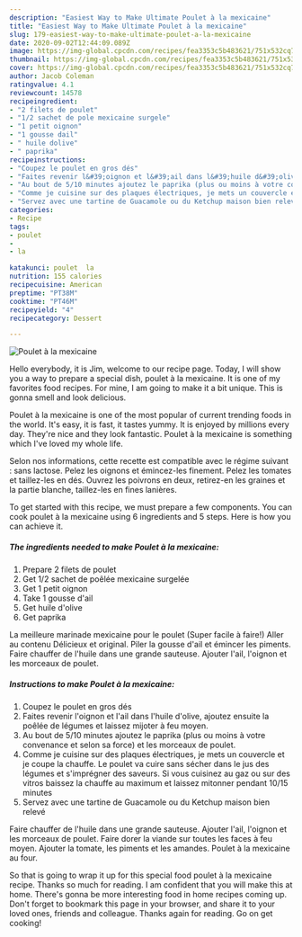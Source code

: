 ```yaml
---
description: "Easiest Way to Make Ultimate Poulet à la mexicaine"
title: "Easiest Way to Make Ultimate Poulet à la mexicaine"
slug: 179-easiest-way-to-make-ultimate-poulet-a-la-mexicaine
date: 2020-09-02T12:44:09.089Z
image: https://img-global.cpcdn.com/recipes/fea3353c5b483621/751x532cq70/poulet-a-la-mexicaine-photo-principale-de-la-recette.jpg
thumbnail: https://img-global.cpcdn.com/recipes/fea3353c5b483621/751x532cq70/poulet-a-la-mexicaine-photo-principale-de-la-recette.jpg
cover: https://img-global.cpcdn.com/recipes/fea3353c5b483621/751x532cq70/poulet-a-la-mexicaine-photo-principale-de-la-recette.jpg
author: Jacob Coleman
ratingvalue: 4.1
reviewcount: 14578
recipeingredient:
- "2 filets de poulet"
- "1/2 sachet de pole mexicaine surgele"
- "1 petit oignon"
- "1 gousse dail"
- " huile dolive"
- " paprika"
recipeinstructions:
- "Coupez le poulet en gros dés"
- "Faites revenir l&#39;oignon et l&#39;ail dans l&#39;huile d&#39;olive, ajoutez ensuite la poêlée de légumes et laissez mijoter à feu moyen."
- "Au bout de 5/10 minutes ajoutez le paprika (plus ou moins à votre convenance et selon sa force) et les morceaux de poulet."
- "Comme je cuisine sur des plaques électriques, je mets un couvercle et je coupe la chauffe. Le poulet va cuire sans sécher dans le jus des légumes et s&#39;imprégner des saveurs. Si vous cuisinez au gaz ou sur des vitros baissez la chauffe au maximum et laissez mitonner pendant 10/15 minutes"
- "Servez avec une tartine de Guacamole ou du Ketchup maison bien relevé"
categories:
- Recipe
tags:
- poulet
- 
- la

katakunci: poulet  la 
nutrition: 155 calories
recipecuisine: American
preptime: "PT38M"
cooktime: "PT46M"
recipeyield: "4"
recipecategory: Dessert

---
```



![Poulet à la mexicaine](https://img-global.cpcdn.com/recipes/fea3353c5b483621/751x532cq70/poulet-a-la-mexicaine-photo-principale-de-la-recette.jpg)

Hello everybody, it is Jim, welcome to our recipe page. Today, I will show you a way to prepare a special dish, poulet à la mexicaine. It is one of my favorites food recipes. For mine, I am going to make it a bit unique. This is gonna smell and look delicious.

Poulet à la mexicaine is one of the most popular of current trending foods in the world. It's easy, it is fast, it tastes yummy. It is enjoyed by millions every day. They're nice and they look fantastic. Poulet à la mexicaine is something which I've loved my whole life.

Selon nos informations, cette recette est compatible avec le régime suivant : sans lactose. Pelez les oignons et émincez-les finement. Pelez les tomates et taillez-les en dés. Ouvrez les poivrons en deux, retirez-en les graines et la partie blanche, taillez-les en fines lanières.


To get started with this recipe, we must prepare a few components. You can cook poulet à la mexicaine using 6 ingredients and 5 steps. Here is how you can achieve it.

<!--inarticleads1-->

##### The ingredients needed to make Poulet à la mexicaine:

1. Prepare 2 filets de poulet
1. Get 1/2 sachet de poêlée mexicaine surgelée
1. Get 1 petit oignon
1. Take 1 gousse d&#39;ail
1. Get  huile d&#39;olive
1. Get  paprika


La meilleure marinade mexicaine pour le poulet (Super facile à faire!) Aller au contenu Délicieux et original. Piler la gousse d&#39;ail et émincer les piments. Faire chauffer de l&#39;huile dans une grande sauteuse. Ajouter l&#39;ail, l&#39;oignon et les morceaux de poulet. 

<!--inarticleads2-->

##### Instructions to make Poulet à la mexicaine:

1. Coupez le poulet en gros dés
1. Faites revenir l&#39;oignon et l&#39;ail dans l&#39;huile d&#39;olive, ajoutez ensuite la poêlée de légumes et laissez mijoter à feu moyen.
1. Au bout de 5/10 minutes ajoutez le paprika (plus ou moins à votre convenance et selon sa force) et les morceaux de poulet.
1. Comme je cuisine sur des plaques électriques, je mets un couvercle et je coupe la chauffe. Le poulet va cuire sans sécher dans le jus des légumes et s&#39;imprégner des saveurs. Si vous cuisinez au gaz ou sur des vitros baissez la chauffe au maximum et laissez mitonner pendant 10/15 minutes
1. Servez avec une tartine de Guacamole ou du Ketchup maison bien relevé


Faire chauffer de l&#39;huile dans une grande sauteuse. Ajouter l&#39;ail, l&#39;oignon et les morceaux de poulet. Faire dorer la viande sur toutes les faces à feu moyen. Ajouter la tomate, les piments et les amandes. Poulet à la mexicaine au four. 

So that is going to wrap it up for this special food poulet à la mexicaine recipe. Thanks so much for reading. I am confident that you will make this at home. There's gonna be more interesting food in home recipes coming up. Don't forget to bookmark this page in your browser, and share it to your loved ones, friends and colleague. Thanks again for reading. Go on get cooking!
